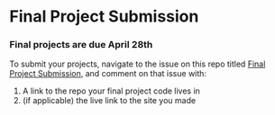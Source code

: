 # Final Project Submission


### Final projects are due **April 28th**

To submit your projects, navigate to the issue on this repo titled [Final Project Submission](https://github.com/Data-Sci-Intro-2023/Final-Project-Submission/issues/1), and comment on that issue with:

1. A link to the repo your final project code lives in
2. (if applicable) the live link to the site you made
